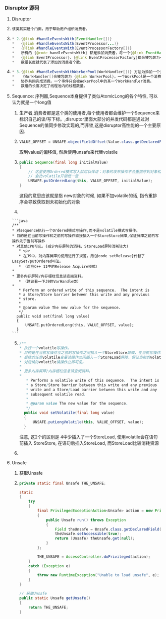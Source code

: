 ### Disruptor 源码

1.  Disruptor

   1. ```java
      该类其实是个门面，用于帮助用户组织消费者。
      ```

   2. ```java
      * 2.{@link #handleEventsWith(EventHandler[])}
      *   {@link #handleEventsWith(EventProcessor...)}
      *   {@link #handleEventsWith(EventProcessorFactory[])}
      *   所有的 {@code handleEventsWith} 都是添加消费者，每一个{@link EventHandler}、
      *   {@link EventProcessor}、{@link EventProcessorFactory}都会被包装为一个独立的消费者{@link BatchEventProcessor}
      *   数组长度就代表了添加的消费者个数。
      ```

   3. ```java
      * 3.{@link #handleEventsWithWorkerPool(WorkHandler[])} 方法为添加一个多线程的消费者，这些handler共同构成一个消费者.
      *   （WorkHandler[]会被包装为 {@link WorkerPool}，一个WorkPool是一个消费者，WorkPool中的Handler们
      *   协作共同完成消费。一个事件只会被WokerPool中的某一个WorkHandler消费。
      *   数组的长度决定了线程池内的线程数量。
      ```

2. Sequence: 序列器,Sequence本身提供了类似AtomicLong的各个特性, 可以认为就是一个long值

   1. 生产者,消费者都是这个类的使用者,每个使用者都会维护一个Sequence来标识自己的读/写下标。,disruptor里面大部分的并发代码都是通过对Sequence的值同步修改实现的,而非锁,这是disruptor高性能的一个主要原因.

   2. ```java
      VALUE_OFFSET = UNSAFE.objectFieldOffset(Value.class.getDeclaredField("value"));
      ```

      取到value的偏移值, 然后使用unsafe来代替volatile

   3.  ```java
       public Sequence(final long initialValue)
       {
           // 这里使用Ordered模式写入就可以保证：对象的发布操作不会重排序到对象构造完成前（其它线程不会看见构造未完成的对象）。
           // 会比volatile开销低一些
           UNSAFE.putOrderedLong(this, VALUE_OFFSET, initialValue);
       }
       ```

       这段的意思应该就是指 new对象的时候, 如果不加volatile的话, 指令重排序会导致获取到未初始化的对象

   4.  

       ```java
       /**
       * 对sequence执行一个Ordered模式写操作,而不是volatile模式写操作。
       * 目的是在当前写操作和之前的写操作直接插入一个StoreStore屏障,保证屏障之前的写操作先于当前写操作
       * 对其他CPU可见。(减少内存屏障的消耗，StoreLoad屏障消耗较大)
          * <p>
          * 在J9中，对内存屏障的使用进行了规范，用{@code setRelease}代替了LazySet/putOrdered叫法。
          * （对应C++ 11中的Release Acquire模式）
       *
       * 更多内存屏障/内存栅栏信息请查阅资料。
          * （建议看一下J9的VarHandle类）
       *
          * Perform an ordered write of this sequence.  The intent is
          * a Store/Store barrier between this write and any previous
          * store.
          *
          * @param value The new value for the sequence.
          */
         public void set(final long value)
         {
             UNSAFE.putOrderedLong(this, VALUE_OFFSET, value);
         }
       ```

   5.  ```java
       /**
       * 执行一个volatile写操作。
       * 目的是在当前写操作与之前的写操作之间插入一个StoreStore屏障，在当前写操作和
       * 后续的任意volatile变量读操作之间插入一个StoreLoad屏障，保证当前的volatile写操作
       * 对后续的volatile读操作立即可见。
       *
       * 更多内存屏障/内存栅栏信息请查阅资料。
       *
          * Performs a volatile write of this sequence.  The intent is
          * a Store/Store barrier between this write and any previous
          * write and a Store/Load barrier between this write and any
          * subsequent volatile read.
          *
          * @param value The new value for the sequence.
          */
         public void setVolatile(final long value)
         {
             UNSAFE.putLongVolatile(this, VALUE_OFFSET, value);
         }
       ```

       注意, 这2个的区别是 4中少插入了一个StoreLoad,  使用volatile会在语句前插入 StoreStore, 在语句后插入StoreLoad, 而StoreLoad比较消耗资源

   6.  

3. Unsafe 

   1. 获取Unsafe

   2. ```java
      private static final Unsafe THE_UNSAFE;
      
      static
      {
          try
          {
              final PrivilegedExceptionAction<Unsafe> action = new PrivilegedExceptionAction<Unsafe>()
              {
                  public Unsafe run() throws Exception
                  {
                      Field theUnsafe = Unsafe.class.getDeclaredField("theUnsafe");
                      theUnsafe.setAccessible(true);
                      return (Unsafe) theUnsafe.get(null);
                  }
              };
      
              THE_UNSAFE = AccessController.doPrivileged(action);
          }
          catch (Exception e)
          {
              throw new RuntimeException("Unable to load unsafe", e);
          }
      }
      
      // 获取Unsafe
      public static Unsafe getUnsafe()
      {
          return THE_UNSAFE;
      }
      ```